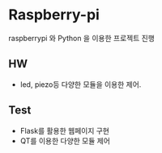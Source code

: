 # Raspberry-pi

raspberrypi 와 Python 을 이용한 프로젝트 진행
## HW
 - led, piezo등 다양한 모듈을 이용한 제어.

## Test
  - Flask를 활용한 웹페이지 구현
  - QT를 이용한 다양한 모듈 제어

